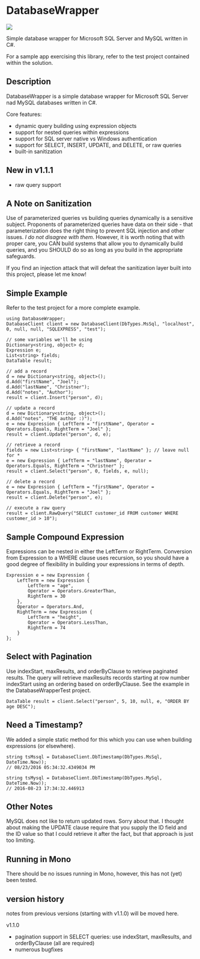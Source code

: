 # DatabaseWrapper

[![][nuget-img]][nuget]

[nuget]:     https://www.nuget.org/packages/DatabaseWrapper/
[nuget-img]: https://badge.fury.io/nu/Object.svg

Simple database wrapper for Microsoft SQL Server and MySQL written in C#.  

For a sample app exercising this library, refer to the test project contained within the solution.

## Description
DatabaseWrapper is a simple database wrapper for Microsoft SQL Server nad MySQL databases written in C#.   

Core features:
- dynamic query building using expression objects
- support for nested queries within expressions
- support for SQL server native vs Windows authentication
- support for SELECT, INSERT, UPDATE, and DELETE, or raw queries
- built-in sanitization

## New in v1.1.1
- raw query support

## A Note on Sanitization
Use of parameterized queries vs building queries dynamically is a sensitive subject.  Proponents of parameterized queries have data on their side - that parameterization does the right thing to prevent SQL injection and other issues.  *I do not disagree with them*.  However, it is worth noting that with proper care, you CAN build systems that allow you to dynamically build queries, and you SHOULD do so as long as you build in the appropriate safeguards.

If you find an injection attack that will defeat the sanitization layer built into this project, please let me know!

## Simple Example
Refer to the test project for a more complete example.
```
using DatabaseWrapper;
DatabaseClient client = new DatabaseClient(DbTypes.MsSql, "localhost", 0, null, null, "SQLEXPRESS", "test");

// some variables we'll be using
Dictionary<string, object> d;
Expression e;
List<string> fields;
DataTable result;

// add a record
d = new Dictionary<string, object>();
d.Add("firstName", "Joel");
d.Add("lastName", "Christner");
d.Add("notes", "Author");
result = client.Insert("person", d);

// update a record
d = new Dictionary<string, object>();
d.Add("notes", "THE author :)");
e = new Expression { LeftTerm = "firstName", Operator = Operators.Equals, RightTerm = "Joel" };
result = client.Update("person", d, e);

// retrieve a record
fields = new List<string> { "firstName", "lastName" }; // leave null for *
e = new Expression { LeftTerm = "lastName", Operator = Operators.Equals, RightTerm = "Christner" };
result = client.Select("person", 0, fields, e, null);

// delete a record
e = new Expression { LeftTerm = "firstName", Operator = Operators.Equals, RightTerm = "Joel" };
result = client.Delete("person", e);

// execute a raw query
result = client.RawQuery("SELECT customer_id FROM customer WHERE customer_id > 10");
```

## Sample Compound Expression
Expressions can be nested in either the LeftTerm or RightTerm.  Conversion from Expression to a WHERE clause uses recursion, so you should have a good degree of flexibility in building your expressions in terms of depth.
```
Expression e = new Expression {
	LeftTerm = new Expression {
		LeftTerm = "age",
		Operator = Operators.GreaterThan,
		RightTerm = 30
	},
	Operator = Operators.And,
	RightTerm = new Expression {
		LeftTerm = "height",
		Operator = Operators.LessThan,
		RightTerm = 74
	}
};
```

## Select with Pagination
Use indexStart, maxResults, and orderByClause to retrieve paginated results.  The query will retrieve maxResults records starting at row number indexStart using an ordering based on orderByClause.  See the example in the DatabaseWrapperTest project.
```
DataTable result = client.Select("person", 5, 10, null, e, "ORDER BY age DESC");
```

## Need a Timestamp?
We added a simple static method for this which you can use when building expressions (or elsewhere).
```
string tsMssql = DatabaseClient.DbTimestamp(DbTypes.MsSql, DateTime.Now));
// 08/23/2016 05:34:32.4349034 PM

string tsMysql = DatabaseClient.DbTimestamp(DbTypes.MySql, DateTime.Now));
// 2016-08-23 17:34:32.446913 
```

## Other Notes
MySQL does not like to return updated rows.  Sorry about that.  I thought about making the UPDATE clause require that you supply the ID field and the ID value so that I could retrieve it after the fact, but that approach is just too limiting.

## Running in Mono
There should be no issues running in Mono, however, this has not (yet) been tested.  

## version history
notes from previous versions (starting with v1.1.0) will be moved here.

v1.1.0
- pagination support in SELECT queries: use indexStart, maxResults, and orderByClause (all are required)
- numerous bugfixes
